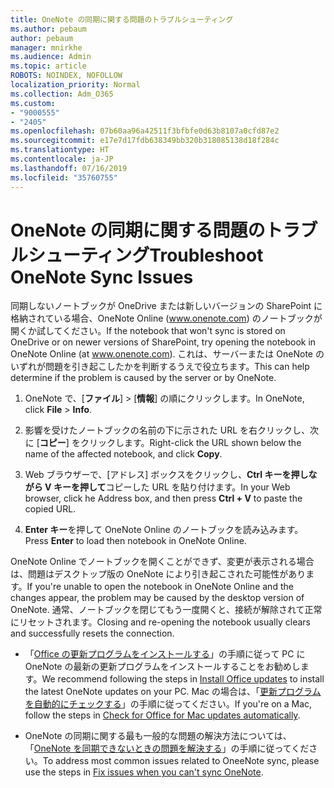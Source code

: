 ```yaml
---
title: OneNote の同期に関する問題のトラブルシューティング
ms.author: pebaum
author: pebaum
manager: mnirkhe
ms.audience: Admin
ms.topic: article
ROBOTS: NOINDEX, NOFOLLOW
localization_priority: Normal
ms.collection: Adm_O365
ms.custom:
- "9000555"
- "2405"
ms.openlocfilehash: 07b60aa96a42511f3bfbfe0d63b8107a0cfd87e2
ms.sourcegitcommit: e17e7d17fdb638349bb320b318085138d18f284c
ms.translationtype: HT
ms.contentlocale: ja-JP
ms.lasthandoff: 07/16/2019
ms.locfileid: "35760755"
---
```

# <a name="troubleshoot-onenote-sync-issues"></a><span data-ttu-id="9de3d-102">OneNote の同期に関する問題のトラブルシューティング</span><span class="sxs-lookup"><span data-stu-id="9de3d-102">Troubleshoot OneNote Sync Issues</span></span>

<span data-ttu-id="9de3d-103">同期しないノートブックが OneDrive または新しいバージョンの SharePoint に格納されている場合、OneNote Online (www.onenote.com) のノートブックが開くか試してください。</span><span class="sxs-lookup"><span data-stu-id="9de3d-103">If the notebook that won't sync is stored on OneDrive or on newer versions of SharePoint, try opening the notebook in OneNote Online (at www.onenote.com).</span></span> <span data-ttu-id="9de3d-104">これは、サーバーまたは OneNote のいずれが問題を引き起こしたかを判断するうえで役立ちます。</span><span class="sxs-lookup"><span data-stu-id="9de3d-104">This can help determine if the problem is caused by the server or by OneNote.</span></span>

1. <span data-ttu-id="9de3d-105">OneNote で、[**ファイル**]  >  [**情報**] の順にクリックします。</span><span class="sxs-lookup"><span data-stu-id="9de3d-105">In OneNote, click **File** > **Info**.</span></span>

2. <span data-ttu-id="9de3d-106">影響を受けたノートブックの名前の下に示された URL を右クリックし、次に [**コピー**] をクリックします。</span><span class="sxs-lookup"><span data-stu-id="9de3d-106">Right-click the URL shown below the name of the affected notebook, and click **Copy**.</span></span>

3. <span data-ttu-id="9de3d-107">Web ブラウザーで、[アドレス] ボックスをクリックし、**Ctrl キーを押しながら V キーを押して**コピーした URL を貼り付けます。</span><span class="sxs-lookup"><span data-stu-id="9de3d-107">In your Web browser, click he Address box, and then press **Ctrl + V** to paste the copied URL.</span></span>

4. <span data-ttu-id="9de3d-108">**Enter キー**を押して OneNote Online のノートブックを読み込みます。</span><span class="sxs-lookup"><span data-stu-id="9de3d-108">Press **Enter** to load then notebook in OneNote Online.</span></span>

<span data-ttu-id="9de3d-109">OneNote Online でノートブックを開くことができず、変更が表示される場合は、問題はデスクトップ版の OneNote により引き起こされた可能性があります。</span><span class="sxs-lookup"><span data-stu-id="9de3d-109">If you're unable to open the notebook in OneNote Online and the changes appear, the problem may be caused by the desktop version of OneNote.</span></span> <span data-ttu-id="9de3d-110">通常、ノートブックを閉じてもう一度開くと、接続が解除されて正常にリセットされます。</span><span class="sxs-lookup"><span data-stu-id="9de3d-110">Closing and re-opening the notebook usually clears and successfully resets the connection.</span></span>

* <span data-ttu-id="9de3d-111">「[Office の更新プログラムをインストールする](https://support.office.com/article/Install-Office-updates-2ab296f3-7f03-43a2-8e50-46de917611c5)」の手順に従って PC に OneNote の最新の更新プログラムをインストールすることをお勧めします。</span><span class="sxs-lookup"><span data-stu-id="9de3d-111">We recommend following the steps in [Install Office updates](https://support.office.com/article/Install-Office-updates-2ab296f3-7f03-43a2-8e50-46de917611c5) to install the latest OneNote updates on your PC.</span></span> <span data-ttu-id="9de3d-112">Mac の場合は、「[更新プログラムを自動的にチェックする](https://support.office.com/article/update-office-for-mac-automatically-bfd1e497-c24d-4754-92ab-910a4074d7c1)」の手順に従ってください。</span><span class="sxs-lookup"><span data-stu-id="9de3d-112">If you're on a Mac, follow the steps in [Check for Office for Mac updates automatically](https://support.office.com/article/update-office-for-mac-automatically-bfd1e497-c24d-4754-92ab-910a4074d7c1).</span></span>

* <span data-ttu-id="9de3d-113">OneNote の同期に関する最も一般的な問題の解決方法については、「[OneNote を同期できないときの問題を解決する](https://support.office.com/article/Fix-issues-when-you-can-t-sync-OneNote-299495ef-66d1-448f-90c1-b785a6968d45)」の手順に従ってください。</span><span class="sxs-lookup"><span data-stu-id="9de3d-113">To address most common issues related to OneeNote sync, please use the steps in [Fix issues when you can't sync OneNote](https://support.office.com/article/Fix-issues-when-you-can-t-sync-OneNote-299495ef-66d1-448f-90c1-b785a6968d45).</span></span>
